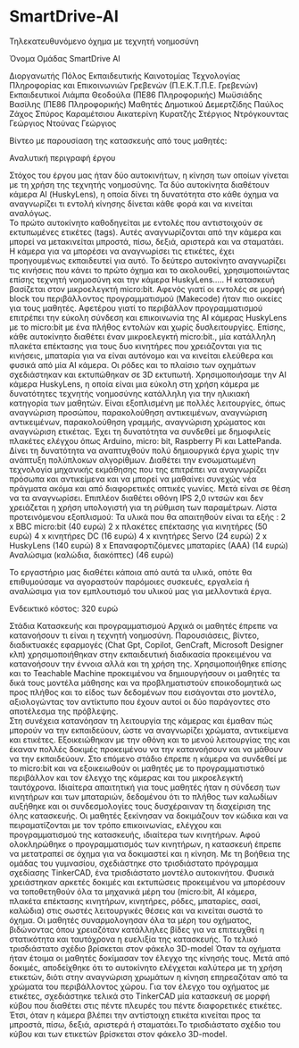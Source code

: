 # SmartDrive-AI

Τηλεκατευθυνόμενο όχημα με τεχνητή νοημοσύνη

Όνομα Ομάδας
SmartDrive AI

Διοργανωτής
Πόλος Εκπαιδευτικής Καινοτομίας Τεχνολογίας Πληροφορίας και Επικοινωνιών Γρεβενών (Π.Ε.Κ.Τ.Π.Ε. Γρεβενών)
Εκπαιδευτικοί
Λιάμπα Θεοδούλα (ΠΕ86 Πληροφορικής)
Μωϋσιάδης Βασίλης (ΠΕ86 Πληροφορικής)
Μαθητές Δημοτικού
Δεμερτζίδης Παύλος
Ζάχος Σπύρος
Καραμέτσιου Αικατερίνη
Κυρατζής Στέργιος 
Ντρόγκουντας Γεώργιος
Ντούνας Γεώργιος

Βίντεο με παρουσίαση της κατασκευής από τους μαθητές: 

Αναλυτική περιγραφή έργου

Στόχος του έργου μας ήταν δύο αυτοκινήτων, η κίνηση των οποίων γίνεται με τη χρήση της τεχνητής νοημοσύνης. Τα δύο αυτοκίνητα διαθέτουν κάμερα ΑΙ (HuskyLens), η οποία δίνει τη δυνατότητα στο κάθε όχημα να αναγνωρίζει τι εντολή κίνησης δίνεται κάθε φορά και να κινείται αναλόγως.  
Το πρώτο αυτοκίνητο καθοδηγείται με εντολές που αντιστοιχούν σε εκτυπωμένες ετικέτες (tags). Αυτές αναγνωρίζονται από την κάμερα και μπορεί να μετακινείται μπροστά, πίσω, δεξιά, αριστερά και να σταματάει.  Η κάμερα για να μπορέσει να αναγνωρίσει τις ετικέτες, έχει προηγουμένως εκπαιδευτεί για αυτό. 
Το δεύτερο αυτοκίνητο αναγνωρίζει τις κινήσεις που κάνει το πρώτο όχημα και το ακολουθεί, χρησιμοποιώντας επίσης τεχνητή νοημοσύνη και την κάμερα HuskyLens…..
Η κατασκευή βασίζεται στον μικροελεγκτή micro:bit. Αφενός γιατί οι εντολές σε μορφή block του περιβάλλοντος προγραμματισμού (Makecode) ήταν πιο οικείες για τους μαθητές. Αφετέρου γιατί το περιβάλλον προγραμματισμού επιτρέπει την εύκολη σύνδεση και επικοινωνία της AI κάμερας HuskyLens με το micro:bit με ένα πλήθος εντολών και χωρίς δυσλειτουργίες. Επίσης, κάθε αυτοκίνητο διαθέτει έναν μικροελεγκτή micro:bit., μία κατάλληλη πλακέτα επέκτασης για τους δυο κινητήρες που χρειάζονται για τις κινήσεις, μπαταρία για να είναι αυτόνομο και να κινείται ελεύθερα και φυσικά από μία AI κάμερα. Οι ρόδες και το πλαίσιο των οχημάτων σχεδιάστηκαν και εκτυπώθηκαν σε 3D εκτυπωτή. 
Χρησιμοποιήσαμε την AI κάμερα HuskyLens, η οποία είναι μια εύκολη στη χρήση κάμερα με δυνατότητες τεχνητής νοημοσύνης κατάλληλη για την ηλικιακή κατηγορία των μαθητών. Είναι εξοπλισμένη με πολλές λειτουργίες, όπως αναγνώριση προσώπου, παρακολούθηση αντικειμένων, αναγνώριση αντικειμένων, παρακολούθηση γραμμής, αναγνώριση χρώματος και αναγνώριση ετικέτας. Έχει τη δυνατότητα να συνδεθεί με  δημοφιλείς πλακέτες ελέγχου όπως Arduino, micro: bit, Raspberry Pi και LattePanda. Δίνει τη δυνατότητα να  αναπτυχθούν πολύ δημιουργικά έργα χωρίς την ανάπτυξη πολύπλοκων αλγορίθμων. Διαθέτει την ενσωματωμένη τεχνολογία μηχανικής εκμάθησης που της επιτρέπει να αναγνωρίζει πρόσωπα και αντικείμενα και να μπορεί να μαθαίνει συνεχώς νέα πράγματα ακόμα και από διαφορετικές οπτικές γωνίες. Μετά είναι σε θέση να τα αναγνωρίσει. Επιπλέον διαθέτει οθόνη IPS 2,0 ιντσών και δεν χρειάζεται η χρήση υπολογιστή για τη ρύθμιση των παραμέτρων. 
Λίστα προτεινόμενου εξοπλισμού:
Τα υλικά που θα απαιτηθούν είναι τα εξής :
2 x BBC micro:bit (40 ευρώ)
2 x πλακέτες επέκτασης για κινητήρες (50 ευρώ)
4 x κινητήρες DC (16 ευρώ) 
4 x κινητήρες Servo (24 ευρώ)
2 x HuskyLens (140 ευρώ)
8 x Επαναφορτιζόμενες μπαταρίες (ΑΑΑ) (14 ευρώ)
Αναλώσιμα (καλώδια, διακόπτες) (46 ευρώ)

Το εργαστήριο μας διαθέτει κάποια από αυτά τα υλικά, οπότε θα επιθυμούσαμε να αγοραστούν παρόμοιες συσκευές, εργαλεία ή αναλώσιμα για τον εμπλουτισμό του υλικού μας για μελλοντικά έργα.

Ενδεικτικό κόστος: 320 ευρώ

Στάδια Κατασκευής και προγραμματισμού
Αρχικά οι μαθητές έπρεπε να κατανοήσουν τι είναι η τεχνητή νοημοσύνη. Παρουσιάσεις, βίντεο, διαδικτυακές εφαρμογές (Chat Gpt, Copilot, GenCraft, Microsoft Designer κλπ) χρησιμοποιήθηκαν στην εκπαιδευτική διαδικασία προκειμένου να κατανοήσουν την έννοια αλλά και τη χρήση της.  Χρησιμοποιήθηκε επίσης και το Teachable Machine προκειμένου να δημιουργήσουν οι μαθητές τα δικά τους μοντέλα μάθησης και να προβληματιστούν εποικοδομητικά ως προς πλήθος και το είδος των δεδομένων που εισάγονται στο μοντέλο, αξιολογώντας τον αντίκτυπο που έχουν αυτοί οι δύο παράγοντες στο αποτέλεσμα της πρόβλεψης.    
Στη συνέχεια κατανόησαν τη λειτουργία της κάμερας και έμαθαν πώς μπορούν να την εκπαιδεύουν, ώστε να αναγνωρίζει χρώματα, αντικείμενα και ετικέτες. Εξοικειώθηκαν με την οθόνη και το μενού λειτουργίας της και έκαναν πολλές δοκιμές προκειμένου να την κατανοήσουν και να μάθουν να την εκπαιδεύουν. 
Στο επόμενο στάδιο έπρεπε η κάμερα να συνδεθεί με το micro:bit και να εξοικειωθούν οι μαθητές με το προγραμματιστικό περιβάλλον και τον έλεγχο της κάμερας και του μικροελεγκτή ταυτόχρονα. Ιδιαίτερα απαιτητική για τους μαθητές ήταν η σύνδεση των κινητήρων και των μπαταριών, δεδομένου ότι το πλήθος των καλωδίων αυξήθηκε και οι συνδεσμολογίες τους δυσχέραιναν τη διαχείριση της όλης κατασκευής. Οι μαθητές ξεκίνησαν να δοκιμάζουν τον κώδικα και να πειραματίζονται με τον τρόπο επικοινωνίας, ελέγχου και προγραμματισμού της κατασκευής, ιδιαίτερα των κινητήρων. 
Αφού ολοκληρώθηκε ο προγραμματισμός των κινητήρων, η κατασκευή έπρεπε να μετατραπεί σε όχημα για να δοκιμαστεί και η κίνηση. Με τη βοήθεια της ομάδας του γυμνασίου, σχεδιάστηκε στο τρισδιάστατο πρόγραμμα σχεδίασης TinkerCAD, ένα τρισδιάστατο μοντέλο αυτοκινήτου. Φυσικά χρειάστηκαν αρκετές δοκιμές και εκτυπώσεις προκειμένου να μπορέσουν να τοποθετηθούν όλα τα μηχανικά μέρη του (micro:bit, AI κάμερα, πλακέτα επέκτασης κινητήρων, κινητήρες, ρόδες, μπαταρίες, σασί, καλώδια) στις σωστές λειτουργικές θέσεις και να κινείται σωστά το όχημα. Οι μαθητές συναρμολογησαν όλα τα μέρη του οχήματος, βιδώνοντας όπου χρειαζόταν κατάλληλες βίδες για να επιτευχθεί η στατικότητα και ταυτόχρονα η ευελιξία της κατασκευής. Το τελικό τρισδιάστατο σχέδιο βρίσκεται στον φάκελο 3D-model 
Όταν τα οχήματα ήταν έτοιμα οι μαθητές δοκίμασαν τον έλεγχο της κίνησής τους. Μετά από δοκιμές, αποδείχθηκε ότι το αυτοκίνητο ελέγχεται καλύτερα με τη χρήση ετικετών, διότι στην αναγνώριση χρωμάτων η κίνηση επηρεαζόταν από τα χρώματα του περιβάλλοντος χώρου. Για τον έλεγχο του οχήματος με ετικέτες, σχεδιάστηκε τελικά στο TinkerCAD μία κατασκευή σε μορφή κύβου που διαθέτει στις πέντε πλευρές του πέντε διαφορετικές ετικέτες. Έτσι, όταν η κάμερα βλέπει την αντίστοιχη ετικέτα κινείται προς τα μπροστά, πίσω, δεξιά, αριστερά ή σταματάει.Το τρισδιάστατο σχέδιο του κύβου και των ετικετών βρίσκεται στον φάκελο 3D-model. 

